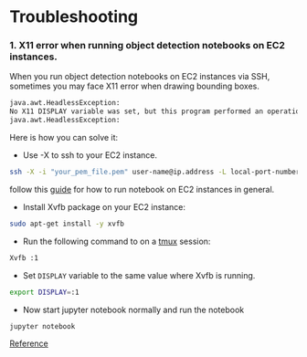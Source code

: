 # Troubleshooting

### 1. X11 error when running object detection notebooks on EC2 instances.

When you run object detection notebooks on EC2 instances via SSH, sometimes you may face X11 error when drawing bounding boxes.

```bash
java.awt.HeadlessException:
No X11 DISPLAY variable was set, but this program performed an operation which requires it.
java.awt.HeadlessException:
```
Here is how you can solve it:
* Use -X to ssh to your EC2 instance.

```bash
ssh -X -i "your_pem_file.pem" user-name@ip.address -L local-port-number:localhost:8888
```
follow this [guide](http://d2l.ai/chapter_appendix-tools-for-deep-learning/aws.html) for how to run notebook on EC2 instances in general.

* Install Xvfb package on your EC2 instance:
```bash
sudo apt-get install -y xvfb
```

* Run the following command to on a [tmux](https://github.com/tmux/tmux/wiki) session:
```bash
Xvfb :1
```

* Set `DISPLAY` variable to the same value where Xvfb is running.
```bash
export DISPLAY=:1
```

* Now start jupyter notebook normally and run the notebook
```bash
jupyter notebook
```

[Reference](https://stackoverflow.com/questions/10165761/java-cant-connect-to-x11-window-server-using-localhost10-0-as-the-value-of-t) 
